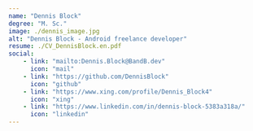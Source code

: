 ```yaml
---
name: "Dennis Block"
degree: "M. Sc."
image: ./dennis_image.jpg
alt: "Dennis Block - Android freelance developer"
resume: ./CV_DennisBlock.en.pdf
social:
    - link: "mailto:Dennis.Block@BandB.dev"
      icon: "mail" 
    - link: "https://github.com/DennisBlock"
      icon: "github"
    - link: "https://www.xing.com/profile/Dennis_Block4"
      icon: "xing"
    - link: "https://www.linkedin.com/in/dennis-block-5383a318a/"
      icon: "linkedin"
---
```

